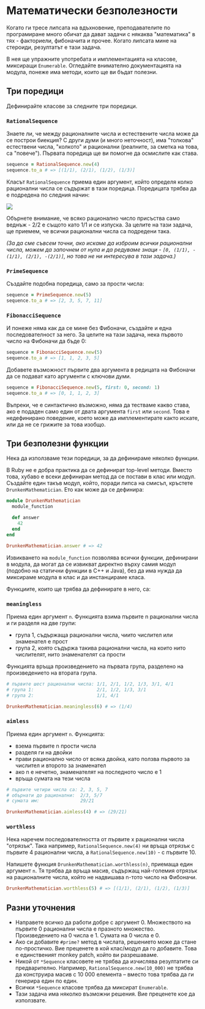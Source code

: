 # Математически безполезности

Когато ги тресе липсата на вдъхновение, преподавателите по програмиране много
обичат да дават задачи с някаква "математика" в тях - факториели, фибоначита и
прочее. Когато липсата мине на стероиди, резултатът е тази задача.

В нея ще упражните употребата и имплементацията на класове, миксиращи
`Enumerable`. Огледайте внимателно документацията на модула, понеже има методи,
които ще ви бъдат полезни.

## Три поредици

Дефинирайте класове за следните три поредици.

### `RationalSequence`

Знаете ли, че между рационалните числа и естествените числа може да се построи
биекция? С други думи (и много неточност), има "толкова" естествени числа,
"колкото" и рационални (реалните, за сметка на това, са "повече"). Първата
поредица ще ви помогне да осмислите как става.

```ruby
sequence = RationalSequence.new(4)
sequence.to_a # => [(1/1), (2/1), (1/2), (1/3)]
```

Класът `RationalSequence` приема един аргумент, който определя колко
рационални числа се съдържат в тази поредица. Поредицата трябва да е подредена
по следния начин:

![](https://upload.wikimedia.org/wikipedia/commons/8/85/Diagonal_argument.svg)

Обърнете внимание, че всяко рационално число присъства само веднъж - 2/2 е
същото като 1/1 и се изпуска. За целите на тази задача, ще приемем, че всички
рационални числа са подредени така.

_(За да сме съвсем точни, ако искаме да изброим всички рационални числа, можем
да започнем от нула и да редуваме знаци - `[0, (1/1), -(1/1), (2/1), -(2/1)]`,
но това не ни интересува в тази задача.)_

### `PrimeSequence`

Създайте подобна поредица, само за прости числа:

```ruby
sequence = PrimeSequence.new(5)
sequence.to_a # => [2, 3, 5, 7, 11]
```

### `FibonacciSequence`

И понеже няма как да се мине без Фибоначи, създайте и една последователност за
него. За целите на тази задача, нека първото число на Фибоначи да бъде 0:

```ruby
sequence = FibonacciSequence.new(5)
sequence.to_a # => [1, 1, 2, 3, 5]
```

Добавете възможност първите два аргумента в редицата на Фибоначи да се подават
като аргументи с ключови думи.

```ruby
sequence = FibonacciSequence.new(5, first: 0, second: 1)
sequence.to_a # => [0, 1, 1, 2, 3]
```

Въпреки, че е синтактично възможно, няма да тестваме какво става, ако е подаден
само един от двата аргумента `first` или `second`. Това е недефинирано
поведение, което може да имплементирате както искате, или да не се грижите за
това изобщо.

## Три безполезни функции

Нека да използваме тези поредици, за да дефинираме няколко функции.

В Ruby не е добра практика да се дефинират top-level методи. Вместо това,
хубаво е всеки дефиниран метод да се постави в клас или модул. Създайте един
такъв модул, който, поради липса на смисъл, кръстете `DrunkenMathematician`.
Ето как може да се дефинира:

```ruby
module DrunkenMathematician
  module_function

  def answer
    42
  end
end

DrunkenMathematician.answer # => 42
```

Извикването на `module_function` позволява всички функции, дефинирани в модула,
да могат да се извикват директно върху самия модул (подобно на статични функции
в C++ и Java), без да има нужда да миксираме модула в клас и да инстанцираме
класа.

Функциите, които ще трябва да дефинирате в него, са:

### `meaningless`

Приема един аргумент `n`. Функцията взима първите n рационални числа и ги
разделя на две групи:

* група 1, съдържаща рационални числа, чиито числител или знаменател е прост
* група 2, която съдържа такива рационални числа, на които нито числителят,
  нито знаменателят са прости

Функцията връща произведението на първата група, разделено на произведението
на втората група.

```ruby
# първите шест рационални числа: 1/1, 2/1, 1/2, 1/3, 3/1, 4/1
# група 1:                       2/1, 1/2, 1/3, 3/1
# група 2:                       1/1, 4/1

DrunkenMathematician.meaningless(6) # => (1/4)
```

### `aimless`

Приема един аргумент `n`. Функцията:

* взема първите n прости числа
* разделя ги на двойки
* прави рационално число от всяка двойка, като ползва първото за числител и
  второто за знаменател
* ако n е нечетно, знаменателят на последното число е 1
* връща сумата на тези числа

```ruby
# първите четири числа са: 2, 3, 5, 7
# обърнати до рационални:  2/3, 5/7
# сумата им:               29/21

DrunkenMathematician.aimless(4) # => (29/21)
```

### `worthless`

Нека наречем последователността от първите x рационални числа "отрязък". Така
например, `RationalSequence.new(4)` ни връща отрязък с първите 4 рационални
числа, а `RationalSequence.new(10)` - с първите 10.

Напишете функция `DrunkenMathematician.worthless(n)`, приемаща един аргумент
`n`. Тя трябва да връща масив, съдържащ най-големия отрязък на рационалните
числа, който не надвишава n-тото число на Фибоначи.

```ruby
DrunkenMathematician.worthless(5) # => [(1/1), (2/1), (1/2), (1/3)]
```

## Разни уточнения

* Направете всичко да работи добре с аргумент 0. Множеството на първите 0
  рационални числа е празното множество. Произведението на 0 числа е 1. Сумата
  на 0 числа е 0.
* Ако си добавите `#prime?` метод в числата, решението може да стане
  по-простичко. Вие преценете в кой клас/модул да го добавите. Това е
  единственият monkey patch, който ви разрешаваме.
* Никой от `*Sequence` класовете не трябва да изчислява резултатите си
  предварително. Например, `RationalSequence.new(10_000)` не трябва да
  конструира масив с 10 000 елемента – вместо това трябва да ги генерира един
  по един.
* Всички `*Sequence` класове трябва да миксират `Enumerable`.
* Тази задача има няколко възможни решения. Вие преценете кое да използвате.
